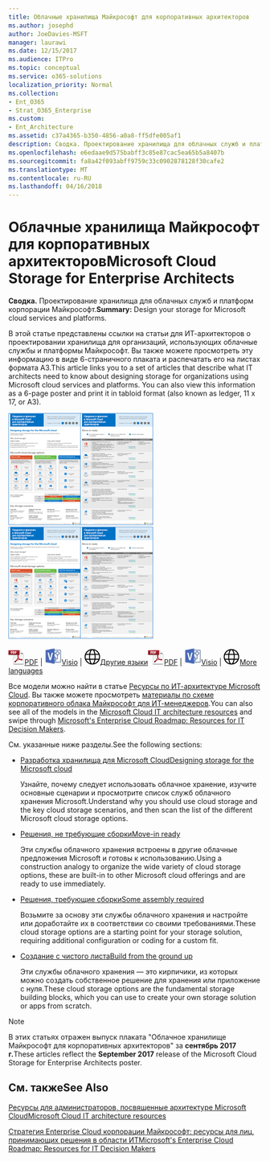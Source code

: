 ```yaml
---
title: Облачные хранилища Майкрософт для корпоративных архитекторов
ms.author: josephd
author: JoeDavies-MSFT
manager: laurawi
ms.date: 12/15/2017
ms.audience: ITPro
ms.topic: conceptual
ms.service: o365-solutions
localization_priority: Normal
ms.collection:
- Ent_O365
- Strat_O365_Enterprise
ms.custom:
- Ent_Architecture
ms.assetid: c37a4365-b350-4856-a0a8-ff5dfe005af1
description: Сводка. Проектирование хранилища для облачных служб и платформ корпорации Майкрософт.
ms.openlocfilehash: e6edaae9d575babff3c85e87cac5ea65b5a8407b
ms.sourcegitcommit: fa8a42f093abff9759c33c0902878128f30cafe2
ms.translationtype: MT
ms.contentlocale: ru-RU
ms.lasthandoff: 04/16/2018
---
```

# <a name="microsoft-cloud-storage-for-enterprise-architects"></a><span data-ttu-id="976c7-103">Облачные хранилища Майкрософт для корпоративных архитекторов</span><span class="sxs-lookup"><span data-stu-id="976c7-103">Microsoft Cloud Storage for Enterprise Architects</span></span>

 <span data-ttu-id="976c7-104">**Сводка.** Проектирование хранилища для облачных служб и платформ корпорации Майкрософт.</span><span class="sxs-lookup"><span data-stu-id="976c7-104">**Summary:** Design your storage for Microsoft cloud services and platforms.</span></span>
  
<span data-ttu-id="976c7-p101">В этой статье представлены ссылки на статьи для ИТ-архитекторов о проектировании хранилища для организаций, использующих облачные службы и платформы Майкрософт. Вы также можете просмотреть эту информацию в виде 6-страничного плаката и распечатать его на листах формата A3.</span><span class="sxs-lookup"><span data-stu-id="976c7-p101">This article links you to a set of articles that describe what IT architects need to know about designing storage for organizations using Microsoft cloud services and platforms. You can also view this information as a 6-page poster and print it in tabloid format (also known as ledger, 11 x 17, or A3).</span></span>
  
<span data-ttu-id="976c7-107">[![Эскиз: модель хранения в облаке Майкрософт](images/0d4e2eb9-1109-4b3b-bf9e-2f3eff2e2cc4.png)  
](https://www.microsoft.com/download/details.aspx?id=49552)</span><span class="sxs-lookup"><span data-stu-id="976c7-107">[![Thumb image for Microsoft cloud storage model](images/0d4e2eb9-1109-4b3b-bf9e-2f3eff2e2cc4.png)  
](https://www.microsoft.com/download/details.aspx?id=49552)</span></span>
  
<span data-ttu-id="976c7-108">![PDF-файл](images/ITPro_Other_PDFicon.png)[PDF](https://go.microsoft.com/fwlink/p/?linkid=842079) | ![Файл Visio](images/ITPro_Other_VisioIcon.jpg)[Visio](https://go.microsoft.com/fwlink/p/?linkid=842080) | ![Страница с версиями на других языках](images/e16c992d-b0f8-48ae-bf44-db7a9fcaab9e.png)[Другие языки](https://www.microsoft.com/download/details.aspx?id=49552)</span><span class="sxs-lookup"><span data-stu-id="976c7-108">![PDF file](images/ITPro_Other_PDFicon.png)[PDF](https://go.microsoft.com/fwlink/p/?linkid=842079) | ![Visio file](images/ITPro_Other_VisioIcon.jpg)[Visio](https://go.microsoft.com/fwlink/p/?linkid=842080) | ![See a page with versions in additional languages](images/e16c992d-b0f8-48ae-bf44-db7a9fcaab9e.png)[More languages](https://www.microsoft.com/download/details.aspx?id=49552)</span></span>
  
<span data-ttu-id="976c7-109">Все модели можно найти в статье [Ресурсы по ИТ-архитектуре Microsoft Cloud](microsoft-cloud-it-architecture-resources.md). Вы также можете просмотреть [материалы по схеме корпоративного облака Майкрософт для ИТ-менеджеров](https://aka.ms/cloudarchitecture).</span><span class="sxs-lookup"><span data-stu-id="976c7-109">You can also see all of the models in the [Microsoft Cloud IT architecture resources](microsoft-cloud-it-architecture-resources.md) and swipe through [Microsoft's Enterprise Cloud Roadmap: Resources for IT Decision Makers](https://aka.ms/cloudarchitecture).</span></span>
  
<span data-ttu-id="976c7-110">См. указанные ниже разделы.</span><span class="sxs-lookup"><span data-stu-id="976c7-110">See the following sections:</span></span>
  
- [<span data-ttu-id="976c7-111">Разработка хранилища для Microsoft Cloud</span><span class="sxs-lookup"><span data-stu-id="976c7-111">Designing storage for the Microsoft cloud</span></span>](designing-storage-for-the-microsoft-cloud.md)
    
    <span data-ttu-id="976c7-112">Узнайте, почему следует использовать облачное хранение, изучите основные сценарии и просмотрите список служб облачного хранения Microsoft.</span><span class="sxs-lookup"><span data-stu-id="976c7-112">Understand why you should use cloud storage and the key cloud storage scenarios, and then scan the list of the different Microsoft cloud storage options.</span></span>
    
- [<span data-ttu-id="976c7-113">Решения, не требующие сборки</span><span class="sxs-lookup"><span data-stu-id="976c7-113">Move-in ready</span></span>](move-in-ready.md)
    
    <span data-ttu-id="976c7-114">Эти службы облачного хранения встроены в другие облачные предложения Microsoft и готовы к использованию.</span><span class="sxs-lookup"><span data-stu-id="976c7-114">Using a construction analogy to organize the wide variety of cloud storage options, these are built-in to other Microsoft cloud offerings and are ready to use immediately.</span></span>
    
- [<span data-ttu-id="976c7-115">Решения, требующие сборки</span><span class="sxs-lookup"><span data-stu-id="976c7-115">Some assembly required</span></span>](some-assembly-required.md)
    
    <span data-ttu-id="976c7-116">Возьмите за основу эти службы облачного хранения и настройте или доработайте их в соответствии со своими требованиями.</span><span class="sxs-lookup"><span data-stu-id="976c7-116">These cloud storage options are a starting point for your storage solution, requiring additional configuration or coding for a custom fit.</span></span>
    
- [<span data-ttu-id="976c7-117">Создание с чистого листа</span><span class="sxs-lookup"><span data-stu-id="976c7-117">Build from the ground up</span></span>](build-from-the-ground-up.md)
    
    <span data-ttu-id="976c7-118">Эти службы облачного хранения — это кирпичики, из которых можно создать собственное решение для хранения или приложение с нуля.</span><span class="sxs-lookup"><span data-stu-id="976c7-118">These cloud storage options are the fundamental storage building blocks, which you can use to create your own storage solution or apps from scratch.</span></span>
    
> [!NOTE]
> <span data-ttu-id="976c7-119">В этих статьях отражен выпуск плаката "Облачное хранилище Майкрософт для корпоративных архитекторов" за **сентябрь 2017 г.**</span><span class="sxs-lookup"><span data-stu-id="976c7-119">These articles reflect the **September 2017** release of the Microsoft Cloud Storage for Enterprise Architects poster.</span></span>
  
## <a name="see-also"></a><span data-ttu-id="976c7-120">См. также</span><span class="sxs-lookup"><span data-stu-id="976c7-120">See Also</span></span>

[<span data-ttu-id="976c7-121">Ресурсы для администраторов, посвященные архитектуре Microsoft Cloud</span><span class="sxs-lookup"><span data-stu-id="976c7-121">Microsoft Cloud IT architecture resources</span></span>](microsoft-cloud-it-architecture-resources.md)

[<span data-ttu-id="976c7-122">Стратегия Enterprise Cloud корпорации Майкрософт: ресурсы для лиц, принимающих решения в области ИТ</span><span class="sxs-lookup"><span data-stu-id="976c7-122">Microsoft's Enterprise Cloud Roadmap: Resources for IT Decision Makers</span></span>](https://sway.com/FJ2xsyWtkJc2taRD)



